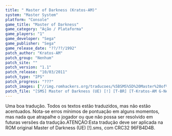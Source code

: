 ```yaml
---
title: " Master of Darkness (Kratos-AM)"
system: "Master System"
platform: "Console"
game_title: "Master of Darkness"
game_category: "Ação / Plataforma"
game_players: "1"
game_developer: "Sega"
game_publisher: "Sega"
game_release_date: "??/??/1992"
patch_author: "Kratos-AM"
patch_group: "Nenhum"
patch_site: ""
patch_version: "1.1"
patch_release: "10/03/2011"
patch_type: "IPS"
patch_progress: "???"
patch_images: ["//img.romhackers.org/traducoes/%5BSMS%5D%20Master%20of%20Darkness%20-%20Kratos-AM%20-%201.png","//img.romhackers.org/traducoes/%5BSMS%5D%20Master%20of%20Darkness%20-%20Kratos-AM%20-%202.png","//img.romhackers.org/traducoes/%5BSMS%5D%20Master%20of%20Darkness%20-%20Kratos-AM%20-%203.png"]
patch_file: "[SMS] Master of Darkness (UE) [!] [T-BR] [T-Kratos-AM G-Nenhum] [V-1.1 A-2011].zip"
---
```

Uma boa tradução. Todos os textos estão traduzidos, mas não estão acentuados. Nota-se erros mínimos de pontuação em alguns momentos, mas nada que atrapalhe o jogador ou que não possa ser resolvido em futuras versões da tradução.ATENÇÃO:Esta tradução deve ser aplicada na ROM original Master of Darkness (UE) [!].sms, com CRC32 96FB4D4B.
